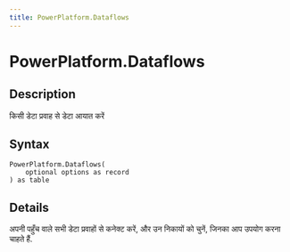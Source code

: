 ```yaml
---
title: PowerPlatform.Dataflows
---
```


# PowerPlatform.Dataflows


## Description

किसी डेटा प्रवाह से डेटा आयात करें


## Syntax

```powerquery
PowerPlatform.Dataflows(
    optional options as record
) as table
```


## Details

अपनी पहुँच वाले सभी डेटा प्रवाहों से कनेक्ट करें, और उन निकायों को चुनें, जिनका आप उपयोग करना चाहते हैं.


